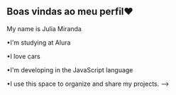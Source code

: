 ## Boas vindas ao meu perfil♥

My name is Julia Miranda

•I'm studying at Alura

•I love cars

•I'm developing in the JavaScript language

•I use this space to organize and share my projects.
-->
